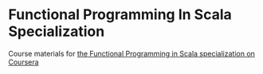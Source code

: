 # Functional Programming In Scala Specialization
Course materials for [the Functional Programming in Scala specialization on Coursera](https://www.coursera.org/specializations/scala)
